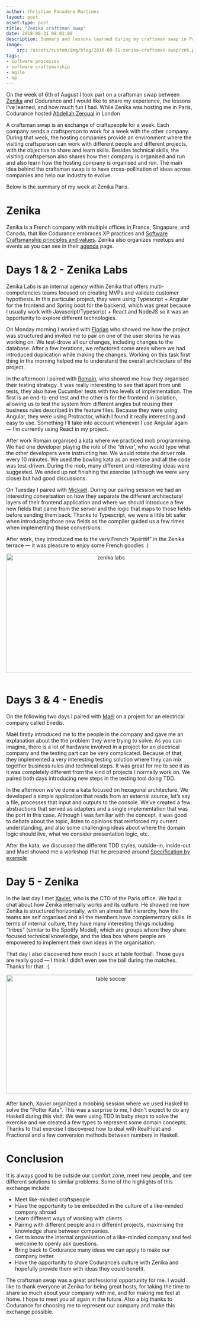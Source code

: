 ```yaml
---
author: Christian Panadero Martinez
layout: post
asset-type: post
title: "Zenika craftsman swap"
date: 2018-08-31 08:01:00
description: Summary and lessons learned during my craftsman swap in Paris
image:
    src: /assets/custom/img/blog/2018-08-31-zenika-craftsman-swap/znk.png
tags:
- software processes
- software craftsmanship
- agile
- xp
---
```

On the week of 6th of August I took part on a craftsman swap between [Zenika](https://www.zenika.com/) and Codurance and I would like to share my experience, the lessons I’ve learned, and how much fun I had. While Zenika was hosting me in Paris, Codurance hosted [Abdellah Zeroual](http://twitter.com/abdezeros) in London 

A craftsman swap is an exchange of craftspeople for a week. Each company sends a craftsperson to work for a week with the other company. During that week, the hosting companies provide an environment where the visiting craftsperson can work with different people and different projects, with the objective to share and learn skills. Besides technical skills, the visiting craftsperson also shares how their company is organised and run and also learn how the hosting company is organised and run. The main idea behind the craftsman swap is to have cross-pollination of ideas across companies and help our industry to evolve.

Below is the summary of my week at Zenika Paris.

# Zenika

Zenika is a French company with multiple offices in France, Singapure, and Canada, that like Codurance embraces XP practices and <a href="http://manifesto.softwarecraftsmanship.org/">Software Craftsmanship principles and values</a>. Zenika  also organizes meetups and events as you can see in their <a href="https://www.zenika.com/agenda/">agenda</a> page.

# Days 1 & 2 - Zenika Labs

Zenika Labs is an internal agency within Zenika that offers multi-competencies teams focused on creating MVPs and validate customer hypothesis. In this particular project, they were using Typescript + Angular for the frontend and Spring boot for the backend, which was great because I usually work with Javascript/Typescript + React and NodeJS so it was an opportunity to explore different technologies.

On Monday morning I worked with [Florian](https://twitter.com/florianmousseau) who showed me how the project was structured and invited me to pair on one of the user stories he was working on. We test-drove all our changes, including changes to the database. After a few iterations, we refactored some areas where we had introduced duplication while making the changes. Working on this task first thing in the morning helped me to understand the overall architecture of the project. 

In the afternoon I paired with [Romain](https://twitter.com/RomainVernoux), who showed me how they organised their testing strategy. It was really interesting to see that apart from unit tests, they also have Cucumber tests with two levels of implementation. The first is an end-to-end test and the other is for the frontend in isolation, allowing us to test the system from different angles but reusing their business rules described in the feature files. Because they were using Angular, they were using Protractor, which I found it really interesting and easy to use. Something I’ll take into account whenever I use Angular again — I’m currently using React in my project. 

After work Romain organised a kata where we practiced mob programming. We had one developer playing the role of the “driver’, who would type what the other developers were instructing her. We would rotate the driver role every 10 minutes. We used the bowling kata as an exercise and all the code was test-driven. During the mob, many different and interesting ideas were suggested. We ended up not finishing the exercise (although we were very close) but had good discussions. 

On Tuesday I paired with [Mickaël](https://www.linkedin.com/in/mickaelroupie/). During our pairing session we had an interesting conversation on how they separate the different architectural layers of their frontend application and where we should introduce a few new fields that came from the server and the logic that maps to those fields before sending them back. Thanks to Typescript, we were a little bit safer when introducing those new fields as the compiler guided us a few times when implementing those conversions. 

After work, they introduced me to the very French “Apéritif” in the Zenika terrace — it was pleasure to enjoy some French goodies :)

<center><img src="{{ site.baseurl }}/assets/custom/img/blog/2018-08-31-zenika-craftsman-swap/apperol.jpg" alt="zenika labs" width="550" height="322" class="img-responsive" /></center>
<br/>

# Days 3 & 4 - Enedis
On the following two days I paired with <a href="https://fr.linkedin.com/in/maelbesson">Maël</a> on a project for an electrical company called Enedis.

Maël firstly introduced me to the people in the company and gave me an explanation about the the problem they were trying to solve. As you can imagine, there is a lot of hardware involved in a project for an electrical company and the testing part can be very complicated. Because of that, they implemented a very interesting testing solution where they can mix together business rules and technical steps. It was great for me to see it as it was completely different from the kind of projects I normally work on. We paired both days introducing new steps in the testing tool doing TDD. 

In the afternoon we’ve done a kata focused on hexagonal architecture. We developed a simple application that reads from an external source, let’s say a file, processes that input and outputs to the console. We’ve created a few abstractions that served as adapters and a single implementation that was the port in this case. Although I was familiar with the concept, it was good to debate about the topic, listen to opinions that reinforced my current understanding, and also some challenging ideas about where the domain logic should live, what we consider presentation logic, etc. 

After the kata, we discussed the different TDD styles, outside-in, inside-out and Mael showed me a workshop that he prepared around <a href="https://gojko.net/books/specification-by-example/">Specification by example</a>

# Day 5 - Zenika
In the last day I met [Xavier](http://twitter.com/xdetant), who is the CTO of the Paris office. We had a chat about how Zenika internally works and its culture. He showed me how Zenika is structured horizontally, with an almost flat hierarchy, how the teams are self organised and all the members have complementary skills. In terms of internal culture, they have many interesting things including “tribes” (similar to the Spotify Model), which are groups where they share focused technical knowledge, and the idea box where people are empowered to implement their own ideas in the organisation. 

That day I also discovered how much I suck at table football. Those guys are really good — I think I didn’t even see the ball during the matches. Thanks for that. :)

<center><img src="{{ site.baseurl }}/assets/custom/img/blog/2018-08-31-zenika-craftsman-swap/tablesoccer.jpg" alt="table soccer" width="550" height="322" class="img-responsive" /></center>
<br/>
After lunch, Xavier organized a mobbing session where we used Haskell to solve the "Potter Kata". This was a surprise to me, I didn't expect to do any Haskell during this visit. We were using TDD in baby steps to solve the exercise and we created a few types to represent some domain concepts. Thanks to that exercise I discovered how to deal with RealFloat and Fractional and a few conversion methods between numbers in Haskell.


# Conclusion

It is always good to be outside our comfort zone, meet new people, and see different solutions to similar problems. Some of the highlights of this exchange include: 

- Meet like-minded craftspeople
- Have the opportunity to be embedded in the culture of a like-minded company abroad
- Learn different ways of working with clients
- Pairing with different people and in different projects, maximising the knowledge share between companies.
- Get to know the internal organisation of a like-minded company and feel welcome to openly ask questions.
- Bring back to Codurance many ideas we can apply to make our company better.
- Have the opportunity to share Codurance’s culture with Zenika and hopefully provide them with ideas they could benefit.  

The craftsman swap was a great professional opportunity for me. I would like to thank everyone at Zenika for being great hosts, for taking the time to share so much about your company with me, and for making me feel at home. I hope to meet you all again in the future. Also a big thanks to Codurance for choosing me to represent our company and make this exchange possible. 


